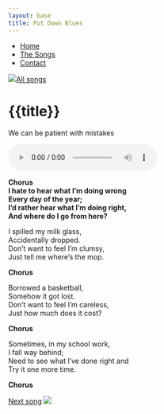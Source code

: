```yaml
---
layout: base
title: Put Down Blues
---
```


<nav>
    <ul class="nav">
      <li><a href="/">Home</a></li>
      <li class="active"><a href="/the-songs/">The Songs</a></li>
      <li><a href="/contact">Contact</a></li>
    </ul>
</nav>


<div class="block">
<a href="/the-songs"><img src="/img/arrow-left.svg"></a><a href="/the-songs">All songs</a>
</div>

<h1 class="song-title2">{{title}}</h1>

We can be patient with mistakes

<div>
    <audio controls="">
      <source src="/music/put-down-blues.mp3" type="audio/mpeg">
      Your browser does not support the audio element.
    </audio>
  </div>

<span class="lyrics">

**Chorus  
l hate to hear what I’m doing wrong  
Every day of the year;  
I’d rather hear what I’m doing right,  
And where do I go from here?**

I spilled my milk glass,  
Accidentally dropped.  
Don’t want to feel I’m clumsy,  
Just tell me where’s the mop.	

**Chorus**

Borrowed a basketball,  
Somehow it got lost.  
Don’t want to feel I’m careless,  
Just how much does it cost?

**Chorus**

Sometimes, in my school work,  
I fall way behind;  
Need to see what l’ve done right and  
Try it one more time.  

**Chorus**

</span>

<div class="right">
<a href="/the-songs/shine-like-a-star">Next song</a>
<a href="/the-songs/shine-like-a-star"><img src="/img/arrow-right.svg"></a>
</div>
